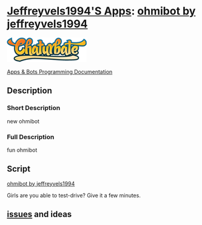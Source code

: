 # [Jeffreyvels1994'S Apps](https://chaturbate.com/apps/user_uploads/0/jeffreyvels1994/): [ohmibot by jeffreyvels1994](https://chaturbate.com/apps/sourcecode/ohmibot-by-jeffreyvels1994/?version=&slot=0)

[![Chaturbate](./../logo.png?raw=true "Chaturbate")
](https://chaturbate.com/)

[Apps & Bots Programming Documentation](https://chaturbate.com/apps/docs)

## Description

### Short Description

new ohmibot

### Full Description

fun ohmibot

## Script

[ohmibot by jeffreyvels1994](https://github.com/noud/chaturbate/blob/master/jeffreyvels1994/ohmibot_by_jeffreyvels1994.js)

Girls are you able to test-drive? Give it a few minutes.

## [issues](https://github.com/noud/chaturbate/issues) and ideas
